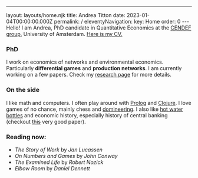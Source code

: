 ---
layout: layouts/home.njk
title: Andrea Titton
date: 2023-01-04T00:00:00.000Z
permalink: /
eleventyNavigation:
  key: Home
  order: 0
---Hello! I am Andrea, PhD candidate in Quantitative Economics at the [CENDEF group](https://cendef.uva.nl/), University of Amsterdam. [Here is my CV.](static/docs/cv-2023.pdf)

### PhD


I work on economics of networks and environmental economics. Particularly **differential games** and **production networks**. I am currently working on a few papers. Check my [research page](/research) for more details. 

### On the side
I like math and computers. I often play around with [Prolog](https://github.com/NoFishLikeIan/prolog-playground) and [Clojure](https://github.com/NoFishLikeIan/dietary-monitor). I love games of no chance, mainly chess and [domineering](https://webdocs.cs.ualberta.ca/~games/domineering/). I also like [hot water bottles](https://solar.lowtechmagazine.com/2022/01/the-revenge-of-the-hot-water-bottle.html) and economic history, especially history of central banking (checkout [this](https://www.jstor.org/stable/2599884) very good paper).

### Reading now:

- _The Story of Work_ by *Jan Lucassen*
- _On Numbers and Games_ by *John Conway*
- _The Examined Life_ by *Robert Nozick*
- _Elbow Room_ by *Daniel Dennett*